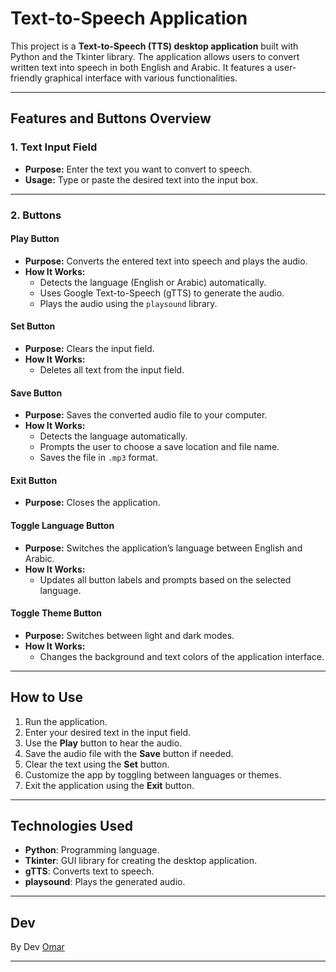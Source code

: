 # Text-to-Speech Application

This project is a **Text-to-Speech (TTS) desktop application** built with Python and the Tkinter library. The application allows users to convert written text into speech in both English and Arabic. It features a user-friendly graphical interface with various functionalities.

---

## Features and Buttons Overview

### 1. **Text Input Field**
   - **Purpose:** Enter the text you want to convert to speech.
   - **Usage:** Type or paste the desired text into the input box.

---

### 2. **Buttons**

#### **Play Button**
   - **Purpose:** Converts the entered text into speech and plays the audio.
   - **How It Works:**
     - Detects the language (English or Arabic) automatically.
     - Uses Google Text-to-Speech (gTTS) to generate the audio.
     - Plays the audio using the `playsound` library.

#### **Set Button**
   - **Purpose:** Clears the input field.
   - **How It Works:**
     - Deletes all text from the input field.

#### **Save Button**
   - **Purpose:** Saves the converted audio file to your computer.
   - **How It Works:**
     - Detects the language automatically.
     - Prompts the user to choose a save location and file name.
     - Saves the file in `.mp3` format.

#### **Exit Button**
   - **Purpose:** Closes the application.

#### **Toggle Language Button**
   - **Purpose:** Switches the application’s language between English and Arabic.
   - **How It Works:**
     - Updates all button labels and prompts based on the selected language.

#### **Toggle Theme Button**
   - **Purpose:** Switches between light and dark modes.
   - **How It Works:**
     - Changes the background and text colors of the application interface.

---

## How to Use
1. Run the application.
2. Enter your desired text in the input field.
3. Use the **Play** button to hear the audio.
4. Save the audio file with the **Save** button if needed.
5. Clear the text using the **Set** button.
6. Customize the app by toggling between languages or themes.
7. Exit the application using the **Exit** button.

---

## Technologies Used
- **Python**: Programming language.
- **Tkinter**: GUI library for creating the desktop application.
- **gTTS**: Converts text to speech.
- **playsound**: Plays the generated audio.

---

## Dev
By Dev [Omar](https://t.me/Dev3mora)

---
